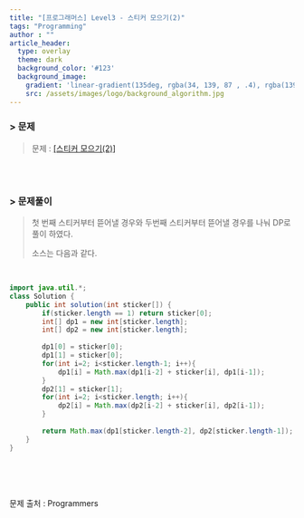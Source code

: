 ```yaml
---
title: "[프로그래머스] Level3 - 스티커 모으기(2)"
tags: "Programming"
author : ""
article_header:
  type: overlay
  theme: dark
  background_color: '#123'
  background_image:
    gradient: 'linear-gradient(135deg, rgba(34, 139, 87 , .4), rgba(139, 34, 139, .4))'
    src: /assets/images/logo/background_algorithm.jpg
---
```


### > 문제

> 문제 : [[스티커 모으기(2)]](https://programmers.co.kr/learn/courses/30/lessons/12971)

<br>

<br>

### > 문제풀이

> 첫 번째 스티커부터 뜯어낼 경우와 두번째 스티커부터 뜯어낼 경우를 나눠 DP로 풀이 하였다.
>
> 소스는 다음과 같다.

<br/>

```java
import java.util.*;
class Solution {
    public int solution(int sticker[]) {
        if(sticker.length == 1) return sticker[0];
        int[] dp1 = new int[sticker.length];
        int[] dp2 = new int[sticker.length];
        
        dp1[0] = sticker[0];
        dp1[1] = sticker[0];
        for(int i=2; i<sticker.length-1; i++){
            dp1[i] = Math.max(dp1[i-2] + sticker[i], dp1[i-1]);
        }
        dp2[1] = sticker[1];
        for(int i=2; i<sticker.length; i++){
            dp2[i] = Math.max(dp2[i-2] + sticker[i], dp2[i-1]);
        }
        
        return Math.max(dp1[sticker.length-2], dp2[sticker.length-1]);
    }
}
```



<br/>

<br/>

<br/>

문제 출처 : Programmers

<br/>

<br/>

<br/>